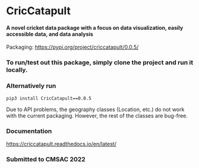 # CricCatapult

#### A novel cricket data package with a focus on data visualization, easily accessible data, and data analysis

Packaging: https://pypi.org/project/criccatapult/0.0.5/

### To run/test out this package, simply clone the project and run it locally.
### Alternatively run
```
pip3 install CricCatapult==0.0.5
```

Due to API problems, the geography classes (Location, etc.) do not work with the current packaging. However, the rest of the classes are bug-free.


### Documentation
https://criccatapult.readthedocs.io/en/latest/

### Submitted to CMSAC 2022
